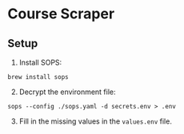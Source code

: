 # Course Scraper

## Setup

1. Install SOPS:
```
brew install sops
```

2. Decrypt the environment file:
```
sops --config ./sops.yaml -d secrets.env > .env
```

3. Fill in the missing values in the `values.env` file.